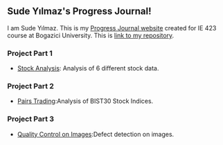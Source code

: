 ## Sude Yılmaz's Progress Journal!

I am Sude Yılmaz. This is my [Progress Journal website](https://bu-ie-423.github.io/fall-23-sudeyilmaz/) created for IE 423 course at Bogazici University.
This is [link to my repository](https://github.com/BU-IE-423/fall-23-sudeyilmaz).

### Project Part 1
* [Stock Analysis](https://bu-ie-423.github.io/fall-23-sudeyilmaz/IE423_Project_Part1_final.html): Analysis of 6 different stock data. 

### Project Part 2
* [Pairs Trading](https://bu-ie-423.github.io/fall-23-sudeyilmaz/project_part2_IE423.html):Analysis of BIST30 Stock Indices.

### Project Part 3
* [Quality Control on Images](https://github.com/BU-IE-423/fall-23-sudeyilmaz/blob/8a9befe3382a801febd37edb9955176bb44c55aa/Project%20Part%203/IE423_part3_.html):Defect detection on images.
  




